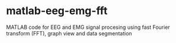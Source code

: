 # matlab-eeg-emg-fft
MATLAB code for EEG and EMG signal procesing using fast Fourier transform (FFT), graph view and data segmentation
